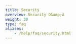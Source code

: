 ```yaml
---
title: Security
overview: Security Q&amp;A
weight: 30
type: faq
aliases:
    - /help/faq/security.html
---
```

